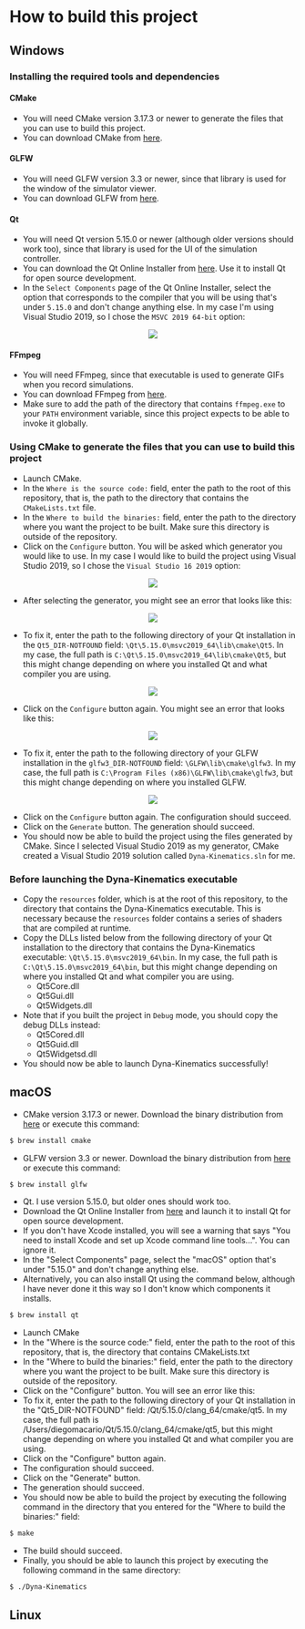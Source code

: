 # How to build this project

## Windows

### Installing the required tools and dependencies

#### CMake

- You will need CMake version 3.17.3 or newer to generate the files that you can use to build this project.
- You can download CMake from [here](https://cmake.org/download/).

#### GLFW

- You will need GLFW version 3.3 or newer, since that library is used for the window of the simulator viewer.
- You can download GLFW from [here](https://www.glfw.org/download.html).

#### Qt

- You will need Qt version 5.15.0 or newer (although older versions should work too), since that library is used for the UI of the simulation controller.
- You can download the Qt Online Installer from [here](https://www.qt.io/download-qt-installer). Use it to install Qt for open source development.
- In the `Select Components` page of the Qt Online Installer, select the option that corresponds to the compiler that you will be using that's under `5.15.0` and don't change anything else. In my case I'm using Visual Studio 2019, so I chose the `MSVC 2019 64-bit` option:

<p align="center">
 <img src="https://github.com/diegomacario/Dyna-Kinematics/blob/master/readme_images/Qt_Online_Installer_Select_Components_Windows.PNG"/>
</p>

#### FFmpeg

- You will need FFmpeg, since that executable is used to generate GIFs when you record simulations.
- You can download FFmpeg from [here](https://ffmpeg.org/download.html).
- Make sure to add the path of the directory that contains `ffmpeg.exe` to your `PATH` environment variable, since this project expects to be able to invoke it globally.

### Using CMake to generate the files that you can use to build this project

- Launch CMake.
- In the `Where is the source code:` field, enter the path to the root of this repository, that is, the path to the directory that contains the `CMakeLists.txt` file.
- In the `Where to build the binaries:` field, enter the path to the directory where you want the project to be built. Make sure this directory is outside of the repository.
- Click on the `Configure` button. You will be asked which generator you would like to use. In my case I would like to build the project using Visual Studio 2019, so I chose the `Visual Studio 16 2019` option:

<p align="center">
 <img src="https://github.com/diegomacario/Dyna-Kinematics/blob/master/readme_images/CMake_Choose_Generator_Windows.PNG"/>
</p>

- After selecting the generator, you might see an error that looks like this:

<p align="center">
 <img src="https://github.com/diegomacario/Dyna-Kinematics/blob/master/readme_images/CMake_Qt_Error_Windows.PNG"/>
</p>

- To fix it, enter the path to the following directory of your Qt installation in the `Qt5_DIR-NOTFOUND` field: `\Qt\5.15.0\msvc2019_64\lib\cmake\Qt5`. In my case, the full path is `C:\Qt\5.15.0\msvc2019_64\lib\cmake\Qt5`, but this might change depending on where you installed Qt and what compiler you are using.

<p align="center">
 <img src="https://github.com/diegomacario/Dyna-Kinematics/blob/master/readme_images/CMake_Qt_Fix_Windows.PNG"/>
</p>

- Click on the `Configure` button again. You might see an error that looks like this:

<p align="center">
 <img src="https://github.com/diegomacario/Dyna-Kinematics/blob/master/readme_images/CMake_GLFW_Error_Windows.PNG"/>
</p>

- To fix it, enter the path to the following directory of your GLFW installation in the `glfw3_DIR-NOTFOUND` field: `\GLFW\lib\cmake\glfw3`. In my case, the full path is `C:\Program Files (x86)\GLFW\lib\cmake\glfw3`, but this might change depending on where you installed GLFW.

<p align="center">
 <img src="https://github.com/diegomacario/Dyna-Kinematics/blob/master/readme_images/CMake_GLFW_Fix_Windows.PNG"/>
</p>

- Click on the `Configure` button again. The configuration should succeed.
- Click on the `Generate` button. The generation should succeed.
- You should now be able to build the project using the files generated by CMake. Since I selected Visual Studio 2019 as my generator, CMake created a Visual Studio 2019 solution called `Dyna-Kinematics.sln` for me.

### Before launching the Dyna-Kinematics executable

- Copy the `resources` folder, which is at the root of this repository, to the directory that contains the Dyna-Kinematics executable. This is necessary because the `resources` folder contains a series of shaders that are compiled at runtime.
- Copy the DLLs listed below from the following directory of your Qt installation to the directory that contains the Dyna-Kinematics executable: `\Qt\5.15.0\msvc2019_64\bin`. In my case, the full path is `C:\Qt\5.15.0\msvc2019_64\bin`, but this might change depending on where you installed Qt and what compiler you are using.
  - Qt5Core.dll
  - Qt5Gui.dll
  - Qt5Widgets.dll
- Note that if you built the project in `Debug` mode, you should copy the debug DLLs instead:
  - Qt5Cored.dll
  - Qt5Guid.dll
  - Qt5Widgetsd.dll
- You should now be able to launch Dyna-Kinematics successfully!

## macOS

- CMake version 3.17.3 or newer. Download the binary distribution from [here](https://cmake.org/download/) or execute this command:

```sh
$ brew install cmake
```

- GLFW version 3.3 or newer. Download the binary distribution from [here](https://www.glfw.org/download.html) or execute this command:

```sh
$ brew install glfw
```

- Qt. I use version 5.15.0, but older ones should work too.
 - Download the Qt Online Installer from [here](https://www.qt.io/download-qt-installer) and launch it to install Qt for open source development.
 - If you don't have Xcode installed, you will see a warning that says "You need to install Xcode and set up Xcode command line tools...". You can ignore it.
 - In the "Select Components" page, select the "macOS" option that's under "5.15.0" and don't change anything else.
 - Alternatively, you can also install Qt using the command below, although I have never done it this way so I don't know which components it installs.

```sh
$ brew install qt
```

- Launch CMake
- In the "Where is the source code:" field, enter the path to the root of this repository, that is, the directory that contains CMakeLists.txt
- In the "Where to build the binaries:" field, enter the path to the directory where you want the project to be built. Make sure this directory is outside of the repository.
- Click on the "Configure" button. You will see an error like this:
- To fix it, enter the path to the following directory of your Qt installation in the "Qt5_DIR-NOTFOUND" field: /Qt/5.15.0/clang_64/cmake/qt5. In my case, the full path is /Users/diegomacario/Qt/5.15.0/clang_64/cmake/qt5, but this might change depending on where you installed Qt and what compiler you are using.
- Click on the "Configure" button again.
- The configuration should succeed.
- Click on the "Generate" button.
- The generation should succeed.
- You should now be able to build the project by executing the following command in the directory that you entered for the "Where to build the binaries:" field:

```sh
$ make
```

- The build should succeed.
- Finally, you should be able to launch this project by executing the following command in the same directory:

```sh
$ ./Dyna-Kinematics
```

## Linux
